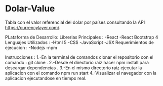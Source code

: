 # Dolar-Value
Tabla con el valor referencial del dolar por países consultando la API https://currencylayer.com/.

PLataforma de Desarrollo:
Librerias Principales :
-React
-React Bootstrap 4
Lenguajes Utilizados :
-Html 5
-CSS
-JavaScript
-JSX
Requerimientos de ejecucion :
-Nodejs
-npm 

Instrucciones :
1.-En la terminal de comandos clonar el repositorio con el comando :
git clone <url del repositorio>.
2.-Desde el directorio raiz hacer npm install para descargar dependencias .
3.-En el mismo directorio raiz ejecutar la aplicacion con el comando npm run start
4.-Visualizar el navegador con la aplicacion ejecutandose en tiempo real. 

